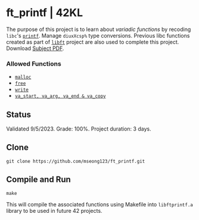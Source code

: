 # ft_printf | 42KL

The purpose of this project is to learn about *variadic functions* by recoding `libc`'s [`printf`](https://man7.org/linux/man-pages/man3/printf.3.html).
Manage `diuxXcsp%` type conversions. Previous libc functions created as part of [`libft`](https://github.com/mseong123/libft/tree/master) project are also used to complete this project. Download [Subject PDF](https://github.com/mseong123/ft_printf/blob/0cc73a56a6c646b267cf51246b284ce496094d44/en.subject.pdf).

### Allowed Functions

- [`malloc`](https://man7.org/linux/man-pages/man3/free.3.html)
- [`free`](https://man7.org/linux/man-pages/man3/free.3.html)
- [`write`](https://man7.org/linux/man-pages/man2/write.2.html)
- [`va_start, va_arg, va_end & va_copy`](https://man7.org/linux/man-pages/man3/stdarg.3.html)

## Status

Validated 9/5/2023. Grade: 100%. Project duration: 3 days.

## Clone

```
git clone https://github.com/mseong123/ft_printf.git
```

## Compile and Run

```shell
make
```
This will compile the associated functions using Makefile into `libftprintf.a` library to be used in future 42 projects.

